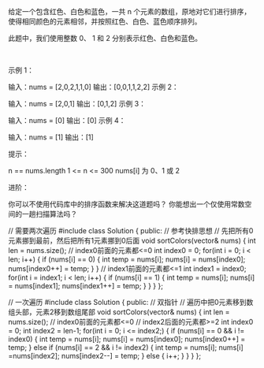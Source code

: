 给定一个包含红色、白色和蓝色，一共 n 个元素的数组，原地对它们进行排序，使得相同颜色的元素相邻，并按照红色、白色、蓝色顺序排列。

此题中，我们使用整数 0、 1 和 2 分别表示红色、白色和蓝色。

 

示例 1：

输入：nums = [2,0,2,1,1,0]
输出：[0,0,1,1,2,2]
示例 2：

输入：nums = [2,0,1]
输出：[0,1,2]
示例 3：

输入：nums = [0]
输出：[0]
示例 4：

输入：nums = [1]
输出：[1]
 

提示：

n == nums.length
1 <= n <= 300
nums[i] 为 0、1 或 2
 

进阶：

你可以不使用代码库中的排序函数来解决这道题吗？
你能想出一个仅使用常数空间的一趟扫描算法吗？


// 需要两次遍历
#include <algorithm>
class Solution {
public:
    // 参考快排思想
    // 先把所有0元素挪到最前，然后把所有1元素挪到0后面
    void sortColors(vector<int>& nums) {
        int len = nums.size();
        // index0前面的元素都<=0
        int index0 = 0;
        for(int i = 0; i < len; i++) {
            if (nums[i] == 0) {
                int temp = nums[i];
                nums[i] = nums[index0];
                nums[index0++] = temp;
            }
        }
        // index1前面的元素都<=1
        int index1 = index0;
        for(int i = index1; i < len; i++) {
            if (nums[i] == 1) {
                int temp = nums[i];
                nums[i] = nums[index1];
                nums[index1++] = temp;
            }
        }
    }
};


// 一次遍历
#include <algorithm>
class Solution {
public:
    // 双指针
    // 遍历中把0元素移到数组头部，元素2移到数组尾部
    void sortColors(vector<int>& nums) {
        int len = nums.size();
        // index0前面的元素都<=0
        // index2后面的元素都>=2
        int index0 = 0;
        int index2 = len-1;
        for(int i = 0; i <= index2;) {
            if (nums[i] == 0 && i != index0) {
                int temp = nums[i];
                nums[i] = nums[index0];
                nums[index0++] = temp;
            } else if (nums[i] == 2 && i != index2) {
                int temp = nums[i];
                nums[i] =nums[index2];
                nums[index2--] = temp;
            } else {
                i++;
            }
        }
    }
};
